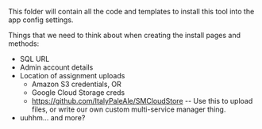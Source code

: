 This folder will contain all the code and templates to install this tool into the app config settings.

Things that we need to think about when creating the install pages and methods:
 - SQL URL
 - Admin account details
 - Location of assignment uploads
   - Amazon S3 credentials, OR
   - Google Cloud Storage creds
   - https://github.com/ItalyPaleAle/SMCloudStore -- Use this to upload files, or write our own custom multi-service manager thing.
 - uuhhm... and more?